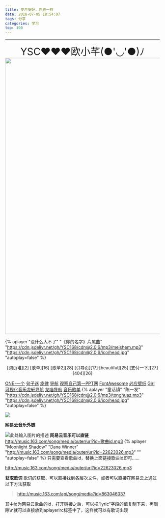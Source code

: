 ```yaml
---
title: 岁月安好，你也一样
date: 2018-07-05 18:54:07
tags: 分享
categories: 学习
top: 100
---
```

-----------
<link type="text/css" rel="stylesheet" charset="UTF-8" href="https://cdn.jsdelivr.net/gh/YSC168/CDN-for-blog@1.0.6/css/doudong.css">


         

<center><daidou class="my-face"><font size="6"> YSC♥♥♥欧小芊(●'◡'●)ﾉ  </font></daidou></center> 




<img src="https://api.uixsj.cn/bing/bing.php" width="900px" height="auto">





>  **<script type="text/javascript" src="https://api.uixsj.cn/hitokoto/w.php?code=js"></script><div id="xsjhitokoto"><script>xsjhitokoto()</script></div>**

{% aplayer "没什么大不了" "《你的名字》片尾曲" "https://cdn.jsdelivr.net/gh/YSC168/cdn@2.0.6/mp3/meishem.mp3"  "https://cdn.jsdelivr.net/gh/YSC168/cdn@2.0.6/ico/head.jpg" "autoplay=false" %}


<center>[网页堆][2] [歌单][16] [歌单2][28] [引导页][17] [beautiful][25] [支付一下][27] [404][26]</center>

<!--more-->
[ONE-一个][14] [句子迷][13] [旋律][18]  [导航][19]  [观察自己][20][第一PPT网][22] [FontAwesome][23] [必应壁纸][24] 
[Girl][29] [可视化音乐][30][龙轩导航][31] [龙喵导航][32] [音乐歌单][33] 
{% aplayer "童话镇" "陈一发" "https://cdn.jsdelivr.net/gh/YSC168/cdn@2.0.6/mp3/tonghuaz.mp3"  "https://cdn.jsdelivr.net/gh/YSC168/cdn@2.0.6/ico/head.jpg" "autoplay=false" %}

<img src="https://source.unsplash.com/random/1920x1080">
<!--https://source.unsplash.com/user/erondu/1600x900-->


**网易云音乐外链**

![此处输入图片的描述][4] 
**网易云音乐可以直链** 
http://music.163.com/song/media/outer/url?id=歌曲id.mp3
{% aplayer "Moonlight Shadow" "Dana Winner" "http://music.163.com/song/media/outer/url?id=22623026.mp3"  "" "autoplay=false" %}
只需要查看歌曲id，替换上面链接歌曲id即可…… 

http://music.163.com/song/media/outer/url?id=22623026.mp3

**获取歌词**
歌词的获取，可以直接找到各层次文件，或者可以直接在网易云上通过以下方法获取
>http://music.163.com/api/song/media?id=863046037

其中id为网易云歌曲的id，打开链接之后，可以把”lyric”字段的值复制下来，再删除\n就可以直接放到aplayerlrc标签中了，这样就可以有歌词出现

  [1]: https://www.6090qpg.com/
  [2]: http://ysc1680.coding.me/
  [3]: http://www.iconfont.cn/
  [4]: https://cdn.jsdelivr.net/gh/YSC168/cdn@4.0/images/wailian.png
  [5]: http://ysc168.coding.me/tools/
  [6]: http://www.58xianbao.com
  [7]: http://www.rjk6.com
  [8]: https://source.unsplash.com/user/erondu/1600x900
  [9]: https://gank.io
  [10]: http://ysc168.coding.me/ball/
  [11]: http://ysc168.coding.me/love/
  [12]: http://ysc168.coding.me/doge/
  [13]: https://www.juzimi.com/
  [14]: http://www.wufazhuce.com/
  
  [16]: https://yscblog.top/music/
  [17]: https://yscblog.top/main/
  [18]: https://ysc168.github.io/audio/
  [19]: https://ysc168.github.io/browse/
  [20]: https://ysc168.github.io/video/
  [21]: https://cdn.jsdelivr.net/gh/YSC168/cdn@4.0/images/beautiful.jpg
  [22]: http://www.1ppt.com/
  [23]: https://fontawesome.com/
  [24]: https://bing.ioliu.cn/
  [25]: https://ysc168.github.io/beautiful/
  [26]: https://yscblog.top/404/
  [27]: https://yscblog.top/pay
  [28]: https://yscblog.top/song
  [29]: https://yscblog.top/top
  [30]: https://yscblog.top/muc
  [31]: http://ilxdh.com/
  [32]: http://ailongmiao.com/
  [33]: https://player.ilt.me/
